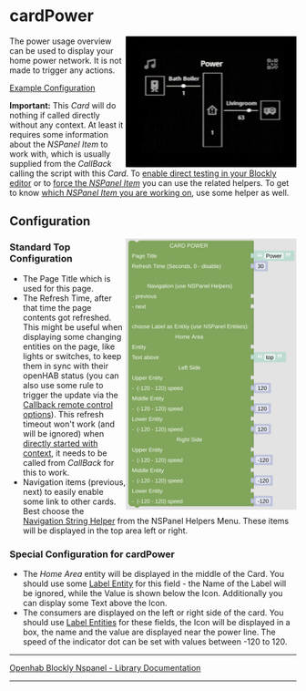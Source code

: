# cardPower

[<img src="img/lovelaceUI_cardPower.jpg" align="right" width="300">](img/lovelaceUI_cardPower.jpg)

The power usage overview can be used to display your home power network. It is not made to trigger any actions. 

[Example Configuration](openhab_scripts_nspanel1_cardPower.md)

**Important:** This *Card* will do nothing if called directly without any context. At least it requires some information about the *NSPanel Item* to work with, which is usually supplied from the *CallBack* calling the script with this *Card*. To [enable direct testing in your Blockly editor](blockLibrary_nspanel_helpers_setNSPanelIfNotContext.md) or to [force the *NSPanel Item*](blockLibrary_nspanel_helpers_startScriptWithContext.md) you can use the related helpers. To get to know [which *NSPanel Item* you are working on](blockLibrary_nspanel_helpers_getContextItem.md), use some helper as well.<br clear="right"/>

## Configuration

[<img src="img/blockLibrary_nspanel_cards_cardPower.png" align="right" width="300">](img/blockLibrary_nspanel_cards_cardPower.png)

### Standard Top Configuration

- The Page Title which is used for this page.
- The Refresh Time, after that time the page contents got refreshed. This might be useful when displaying some changing entities on the page, like lights or switches, to keep them in sync with their openHAB status (you can also use some rule to trigger the update via the [Callback remote control options](blockLibrary_nspanel_callback_callback.md)). This refresh timeout won't work (and will be ignored) when [directly started with context](blockLibrary_nspanel_helpers_startScriptWithContext.md), it needs to be called from *CallBack* for this to work.
- Navigation items (previous, next) to easily enable some link to other cards. Best choose the [Navigation String Helper](blockLibrary_nspanel_helpers_navString.md) from the NSPanel Helpers Menu. These items will be displayed in the top area left or right.

### Special Configuration for cardPower

- The *Home Area* entity will be displayed in the middle of the Card. You should use some [Label Entity](blockLibrary_nspanel_entities_label.md) for this field - the Name of the Label will be ignored, while the Value is shown below the Icon. Additionally you can display some Text above the Icon.
- The consumers are displayed on the left or right side of the card. You should use [Label Entities](blockLibrary_nspanel_entities_label.md) for these fields, the Icon will be displayed in a box, the name and the value are displayed near the power line. The speed of the indicator dot can be set with values between -120 to 120.<br clear="right"/>

---

[Openhab Blockly Nspanel - Library Documentation](README.md)

---
